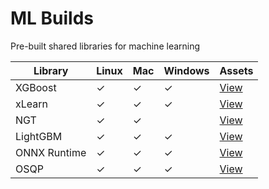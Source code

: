 # ML Builds

Pre-built shared libraries for machine learning

Library | Linux | Mac | Windows | Assets
--- | --- | --- | --- | ---
XGBoost | ✓ | ✓ | ✓ | [View](https://github.com/ankane/ml-test-builds/releases/tag/xgboost-0.90)
xLearn | ✓ | ✓ | ✓ | [View](https://github.com/ankane/ml-test-builds/releases/tag/xlearn-0.4.4)
NGT | ✓ | ✓ | | [View](https://github.com/ankane/ml-test-builds/releases/tag/ngt-1.8.4)
LightGBM | ✓ | ✓ | ✓ | [View](https://github.com/microsoft/LightGBM/releases)
ONNX Runtime | ✓ | ✓ | ✓ | [View](https://github.com/microsoft/onnxruntime/releases)
OSQP | ✓ | ✓ | ✓ | [View](https://bintray.com/bstellato/generic/OSQP#files)
